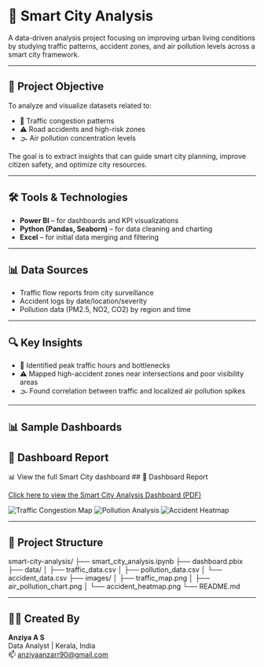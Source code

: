# 🌆 Smart City Analysis

A data-driven analysis project focusing on improving urban living conditions by studying traffic patterns, accident zones, and air pollution levels across a smart city framework.

---

## 📌 Project Objective

To analyze and visualize datasets related to:
- 🚗 Traffic congestion patterns
- ⚠️ Road accidents and high-risk zones
- 🌫️ Air pollution concentration levels

The goal is to extract insights that can guide smart city planning, improve citizen safety, and optimize city resources.

---

## 🛠 Tools & Technologies

- **Power BI** – for dashboards and KPI visualizations
- **Python (Pandas, Seaborn)** – for data cleaning and charting
- **Excel** – for initial data merging and filtering

---

## 📊 Data Sources

- Traffic flow reports from city surveillance
- Accident logs by date/location/severity
- Pollution data (PM2.5, NO2, CO2) by region and time

---

## 🔍 Key Insights

- 🚦 Identified peak traffic hours and bottlenecks
- ⚠️ Mapped high-accident zones near intersections and poor visibility areas
- 🌫️ Found correlation between traffic and localized air pollution spikes

---

## 📊 Sample Dashboards
## 📄 Dashboard Report

📊 View the full Smart City dashboard ## 📄 Dashboard Report

 [Click here to view the Smart City Analysis Dashboard (PDF)](https://raw.githubusercontent.com/Anziya-AS/Smart-City-Analysis/main/Smart%20City%20Analysis%20Dashboard.pdf)  




![Traffic Congestion Map](images/traffic_map.png)
![Pollution Analysis](images/air_pollution_chart.png)
![Accident Heatmap](images/accident_heatmap.png)

---

## 📂 Project Structure
smart-city-analysis/
├── smart_city_analysis.ipynb
├── dashboard.pbix
├── data/
│ ├── traffic_data.csv
│ ├── pollution_data.csv
│ └── accident_data.csv
├── images/
│ ├── traffic_map.png
│ ├── air_pollution_chart.png
│ └── accident_heatmap.png
└── README.md


---

## 👩‍💻 Created By

**Anziya A S**  
Data Analyst | Kerala, India  
📫 anziyaanzarr90@gmail.com  


